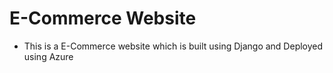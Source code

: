 # E-Commerce Website
- This is a E-Commerce website which is built using Django and Deployed using Azure 
